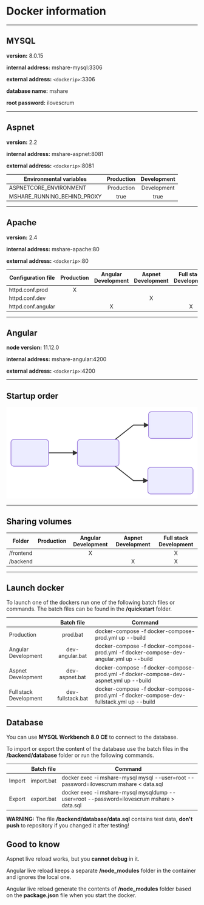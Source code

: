 # Docker information

---

## MYSQL
**version:** 8.0.15

**internal address:**  mshare-mysql:3306

**external address:** `<dockerip>`:3306

**database name:**  mshare

**root password:**  ilovescrum

---

## Aspnet
**version:**  2.2

**internal address:**  mshare-aspnet:8081

**external address:**  `<dockerip>`:8081

| Environmental variables     | Production | Development |
| --------------------------- |:----------:|:-----------:|
| ASPNETCORE_ENVIRONMENT      | Production |Development  |
| MSHARE_RUNNING_BEHIND_PROXY | true       |true         |

---

## Apache
**version:**  2.4

**internal address:**  mshare-apache:80

**external address:** `<dockerip>`:80

| Configuration file | Production | Angular Development | Aspnet Development | Full stack Development |
| ------------------ |:----------:|:-------------------:|:------------------:|:----------------------:|
| httpd.conf.prod    | X          |                     |                    |                        |
| httpd.conf.dev     |            |                     | X                  |                        |
| httpd.conf.angular |            | X                   |                    | X                      |

---

## Angular
**node version:** 11.12.0

**internal address:** mshare-angular:4200

**external address:** `<dockerip>`:4200

---

## Startup order
![Docker-order](./docs/docker-order.svg)

---
## Sharing volumes

| Folder    | Production | Angular Development | Aspnet Development | Full stack Development |
| --------- |:----------:|:-------------------:|:------------------:|:----------------------:|
| /frontend |            | X                   |                    | X                      |
| /backend  |            |                     | X                  | X                      |

---

## Launch docker

To launch one of the dockers run one of the following batch files or commands.
The batch files can be found in the **/quickstart** folder.

|                        | Batch file       | Command                                                                                  |
| ---------------------- |:----------------:|------------------------------------------------------------------------------------------|
| Production             | prod.bat         | docker-compose -f docker-compose-prod.yml up --build                                     |
| Angular Development    | dev-angular.bat  | docker-compose -f docker-compose-prod.yml -f docker-compose-dev-angular.yml up --build   |
| Aspnet Development     | dev-aspnet.bat   | docker-compose -f docker-compose-prod.yml -f docker-compose-dev-aspnet.yml up --build    |
| Full stack Development | dev-fullstack.bat| docker-compose -f docker-compose-prod.yml -f docker-compose-dev-fullstack.yml up --build |

## Database
You can use **MYSQL Workbench 8.0 CE** to connect to the database.

To import or export the content of the database use the batch files in the **/backend/database** folder or
run the following commands.

|        | Batch file | Command                                                                                   |
| ------ |:----------:|------------------------------------------------------------------------------------------ |
| Import | import.bat | docker exec -i mshare-mysql mysql --user=root --password=ilovescrum mshare < data.sql     |
| Export | export.bat | docker exec -i mshare-mysql mysqldump --user=root --password=ilovescrum mshare > data.sql |

**WARNING:** The file **/backend/database/data.sql** contains test data, **don't push** to repository if you changed it after testing!

## Good to know
Aspnet live reload works, but you **cannot debug** in it.

Angular live reload keeps a separate **/node_modules** folder in the container and ignores the local one.

Angular live reload generate the contents of **/node_modules** folder based on the **package.json** file when you start the docker.
